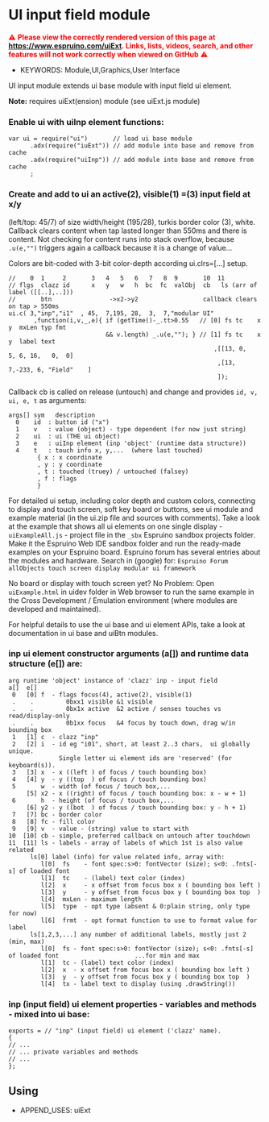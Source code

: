 <!--- Copyright (c) 2019 allObjects, Pur3 Ltd. See the file LICENSE for copying permission. -->
UI input field module
==================================

<span style="color:red">:warning: **Please view the correctly rendered version of this page at https://www.espruino.com/uiExt. Links, lists, videos, search, and other features will not work correctly when viewed on GitHub** :warning:</span>

* KEYWORDS: Module,UI,Graphics,User Interface

UI input module extends ui base module with input field ui element.

**Note:** requires uiExt(ension) module (see uiExt.js module)

### Enable ui with uiInp element functions:

```
var ui = require("ui")       // load ui base module
      .adx(require("iuExt")) // add module into base and remove from cache
      .adx(require("uiInp")) // add module into base and remove from cache
      ;
```

### Create and add to ui an active(2), visible(1) =(3) input field at x/y

(left/top: 45/7) of size width/height (195/28), turkis border color (3),
white. Callback clears content when tap lasted longer than 550ms and there
is content. Not checking for content runs into stack overflow, because `.u(e,"")`
triggers again a callback because it is a change of value...

Colors are bit-coded with 3-bit color-depth according ui.clrs=[...] setup.

```
//    0  1     2       3   4   5   6   7   8  9       10  11
// flgs  clazz id      x   y   w   h  bc  fc  valObj  cb   ls (arr of label ([[..],..]))
//       btn                ->x2->y2                  callback clears on tap > 550ms
ui.c( 3,"inp","i1"  , 45,  7,195, 28,  3,  7,"modular UI"
       ,function(i,v,_,e){ if (getTime()-_.tt>0.55   // [0] fs tc    x  y  mxLen typ fmt
                           && v.length) _.u(e,""); } // [1] fs tc    x  y  label text
                                                         ,[[13, 0,   5, 6, 16,   0,  0]
                                                          ,[13, 7,-233, 6, "Field"    ]
                                                          ]);
```

Callback cb is called on release (untouch) and change and provides
`id, v, ui, e, t` as arguments:

```
args[] sym   description
  0    id  : button id ("x")
  1    v   : value (object) - type dependent (for now just string)
  2    ui  : ui (THE ui object)
  3    e   : uiInp element (inp 'object' (runtime data structure))
  4    t   : touch info x, y,...  (where last touched)
        { x : x coordinate
        , y : y coordinate
        , t : touched (truey) / untouched (falsey)
        , f : flags
        }
```

For detailed ui setup, including color depth and custom colors, connecting
to display and touch screen, soft key board or buttons, see ui module and
example material (in the ui.zip file and sources with comments). Take a
look at the example that shows all ui elements on one single display -
`uiExampleAll.js` - project file in the `_sbx` Espruino sandbox projects
folder. Make it the Espruino Web IDE sandbox folder and run the ready-made
examples on your Espruino board. Espruino forum has several entries about
the modules and hardware. Search in (google) for:
`Espruino Forum allObjects touch screen display modular ui framework`

No board or display with touch screen yet? No Problem: Open `uiExample.html`
in uidev folder in Web browser to run the same example in the Cross
Development / Emulation environment (where modules are developed and
maintained).

For helpful details to use the ui base and ui element APIs, take a look
at documentation in ui base and uiBtn modules.


### inp ui element constructor arguments (a[]) and runtime data structure (e[]) are:

```
arg runtime 'object' instance of 'clazz' inp - input field
a[]  e[]
 0   [0] f  - flags focus(4), active(2), visible(1)
 .    .         0bxx1 visible &1 visible
 .    .         0bx1x active  &2 active / senses touches vs read/display-only
 .    .         0b1xx focus   &4 focus by touch down, drag w/in bounding box
 1   [1] c  - clazz "inp"
 2   [2] i  - id eg "i01", short, at least 2..3 chars,  ui globally unique.
              Single letter ui element ids are 'reserved' (for keyboard(s)).
 3   [3] x  - x ((left ) of focus / touch bounding box)
 4   [4] y  - y ((top  ) of focus / touch bounding box)
 5       w  - width (of focus / touch box,...
     [5] x2 - x ((right) of focus / touch bounding box: x - w + 1)
 6       h  - height (of focus / touch box,...
     [6] y2 - y ((bot  ) of focus / touch bounding box: y - h + 1)
 7   [7] bc - border color
 8   [8] fc - fill color
 9   [9] v  - value - (string) value to start with
10  [10] cb - simple, preferred callback on untouch after touchdown
11  [11] ls - labels - array of labels of which 1st is also value related   
      ls[0] label (info) for value related info, array with:
         l[0]  fs    - font spec:s>0: fontVector (size); s<0: .fnts[-s] of loaded font
         l[1]  tc    - (label) text color (index)
         l[2]  x     - x offset from focus box x ( bounding box left )
         l[3]  y     - y offset from focus box y ( bounding box top  )
         l[4]  mxLen - maximum length
         l[5]  type  - opt type (absent & 0:plain string, only type for now)
         l[6]  frmt  - opt format function to use to format value for label
      ls[1,2,3,...] any number of additional labels, mostly just 2 (min, max)
         l[0]  fs - font spec:s>0: fontVector (size); s<0: .fnts[-s] of loaded font                     ...for min and max
         l[1]  tc - (label) text color (index)
         l[2]  x  - x offset from focus box x ( bounding box left )
         l[3]  y  - y offset from focus box y ( bounding box top  )
         l[4]  tx - label text to display (using .drawString())
```

### inp (input field) ui element properties - variables and methods - mixed into ui base:

```
exports = // "inp" (input field) ui element ('clazz' name).
{
// ...
// ... private variables and methods
// ...
};
```

Using
-----

* APPEND_USES: uiExt
